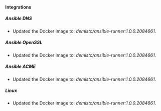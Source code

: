 
#### Integrations

##### Ansible DNS

- Updated the Docker image to: *demisto/ansible-runner:1.0.0.2084661*.

##### Ansible OpenSSL

- Updated the Docker image to: *demisto/ansible-runner:1.0.0.2084661*.

##### Ansible ACME

- Updated the Docker image to: *demisto/ansible-runner:1.0.0.2084661*.

##### Linux

- Updated the Docker image to: *demisto/ansible-runner:1.0.0.2084661*.


